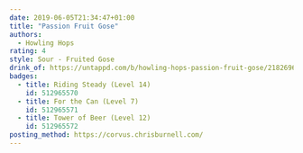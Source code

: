 ```yaml
---
date: 2019-06-05T21:34:47+01:00
title: "Passion Fruit Gose"
authors:
  - Howling Hops
rating: 4
style: Sour - Fruited Gose
drink_of: https://untappd.com/b/howling-hops-passion-fruit-gose/2182696
badges:
  - title: Riding Steady (Level 14)
    id: 512965570
  - title: For the Can (Level 7)
    id: 512965571
  - title: Tower of Beer (Level 12)
    id: 512965572
posting_method: https://corvus.chrisburnell.com/
---
```

